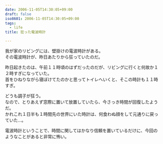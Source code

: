 ```yaml
---
date: 2006-11-05T14:30:05+09:00
draft: false
iso8601: 2006-11-05T14:30:05+09:00
tags:
  - life
title: 狂った電波時計

---
```


<div class="entry-body">
  <p>我が家のリビングには、壁掛けの電波時計がある。<br />
    その電波時計が、昨日あたりから狂っていたのだ。</p>

  <p>昨日起きたのは、午前１１時頃のはずだったのだが、リビングに行くと何故か１２時すぎになっていた。<br />
    首をひねりながら寝ぼけてたのかと思ってトイレへいくと、そこの時計も１１時すぎ。</p>

  <p>どうも調子が狂う。<br />
    なので、とりあえず窓際に置いて放置していたら、今さっき時間が回復したようだ。<br />
    かれこれ１日半も１時間先の世界にいた時計は、何食わぬ顔をして元通りに戻っていた…。</p>

  <p>電波時計ということで、時間に関してはかなり信頼を置いているだけに、今回のようなことがあると非常に怖い。</p>
</div>
